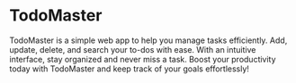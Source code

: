 # TodoMaster
TodoMaster is a simple web app to help you manage tasks efficiently. Add, update, delete, and search your to-dos with ease. With an intuitive interface, stay organized and never miss a task. Boost your productivity today with TodoMaster and keep track of your goals effortlessly!
